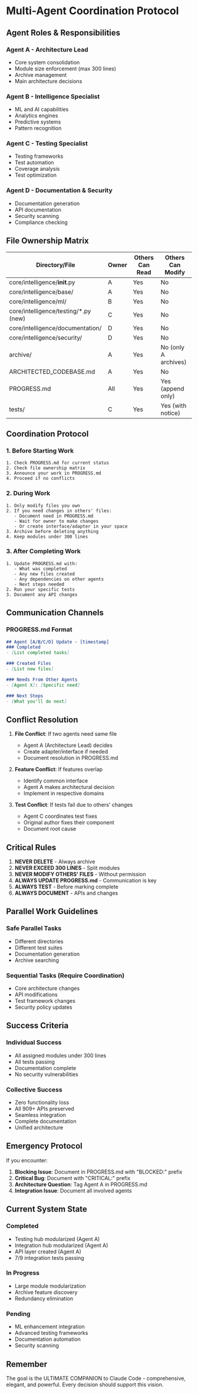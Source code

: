 # Multi-Agent Coordination Protocol

## Agent Roles & Responsibilities

### Agent A - Architecture Lead
- Core system consolidation
- Module size enforcement (max 300 lines)
- Archive management
- Main architecture decisions

### Agent B - Intelligence Specialist  
- ML and AI capabilities
- Analytics engines
- Predictive systems
- Pattern recognition

### Agent C - Testing Specialist
- Testing frameworks
- Test automation
- Coverage analysis
- Test optimization

### Agent D - Documentation & Security
- Documentation generation
- API documentation
- Security scanning
- Compliance checking

## File Ownership Matrix

| Directory/File | Owner | Others Can Read | Others Can Modify |
|---------------|-------|-----------------|-------------------|
| core/intelligence/__init__.py | A | Yes | No |
| core/intelligence/base/ | A | Yes | No |
| core/intelligence/ml/ | B | Yes | No |
| core/intelligence/testing/*.py (new) | C | Yes | No |
| core/intelligence/documentation/ | D | Yes | No |
| core/intelligence/security/ | D | Yes | No |
| archive/ | A | Yes | No (only A archives) |
| ARCHITECTED_CODEBASE.md | A | Yes | No |
| PROGRESS.md | All | Yes | Yes (append only) |
| tests/ | C | Yes | Yes (with notice) |

## Coordination Protocol

### 1. Before Starting Work
```
1. Check PROGRESS.md for current status
2. Check file ownership matrix
3. Announce your work in PROGRESS.md
4. Proceed if no conflicts
```

### 2. During Work
```
1. Only modify files you own
2. If you need changes in others' files:
   - Document need in PROGRESS.md
   - Wait for owner to make changes
   - Or create interface/adapter in your space
3. Archive before deleting anything
4. Keep modules under 300 lines
```

### 3. After Completing Work
```
1. Update PROGRESS.md with:
   - What was completed
   - Any new files created
   - Any dependencies on other agents
   - Next steps needed
2. Run your specific tests
3. Document any API changes
```

## Communication Channels

### PROGRESS.md Format
```markdown
## Agent [A/B/C/D] Update - [timestamp]
### Completed
- [List completed tasks]

### Created Files
- [List new files]

### Needs From Other Agents
- [Agent X]: [Specific need]

### Next Steps
- [What you'll do next]
```

## Conflict Resolution

1. **File Conflict**: If two agents need same file
   - Agent A (Architecture Lead) decides
   - Create adapter/interface if needed
   - Document resolution in PROGRESS.md

2. **Feature Conflict**: If features overlap
   - Identify common interface
   - Agent A makes architectural decision
   - Implement in respective domains

3. **Test Conflict**: If tests fail due to others' changes
   - Agent C coordinates test fixes
   - Original author fixes their component
   - Document root cause

## Critical Rules

1. **NEVER DELETE** - Always archive
2. **NEVER EXCEED 300 LINES** - Split modules
3. **NEVER MODIFY OTHERS' FILES** - Without permission
4. **ALWAYS UPDATE PROGRESS.md** - Communication is key
5. **ALWAYS TEST** - Before marking complete
6. **ALWAYS DOCUMENT** - APIs and changes

## Parallel Work Guidelines

### Safe Parallel Tasks
- Different directories
- Different test suites
- Documentation generation
- Archive searching

### Sequential Tasks (Require Coordination)
- Core architecture changes
- API modifications
- Test framework changes
- Security policy updates

## Success Criteria

### Individual Success
- All assigned modules under 300 lines
- All tests passing
- Documentation complete
- No security vulnerabilities

### Collective Success
- Zero functionality loss
- All 909+ APIs preserved
- Seamless integration
- Complete documentation
- Unified architecture

## Emergency Protocol

If you encounter:
1. **Blocking Issue**: Document in PROGRESS.md with "BLOCKED:" prefix
2. **Critical Bug**: Document with "CRITICAL:" prefix
3. **Architecture Question**: Tag Agent A in PROGRESS.md
4. **Integration Issue**: Document all involved agents

## Current System State

### Completed
- Testing hub modularized (Agent A)
- Integration hub modularized (Agent A)
- API layer created (Agent A)
- 7/9 integration tests passing

### In Progress
- Large module modularization
- Archive feature discovery
- Redundancy elimination

### Pending
- ML enhancement integration
- Advanced testing frameworks
- Documentation automation
- Security scanning

## Remember
The goal is the ULTIMATE COMPANION to Claude Code - comprehensive, elegant, and powerful. Every decision should support this vision.